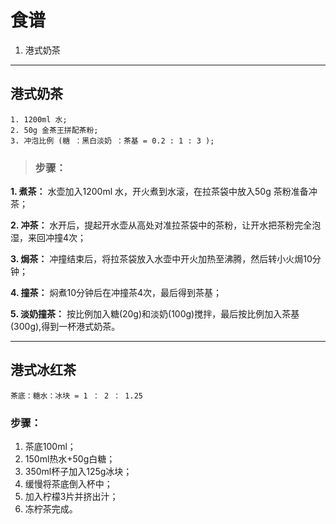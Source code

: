 # 食谱
 1. 港式奶茶

***
## 港式奶茶

    1. 1200ml 水;
    2. 50g 金茶王拼配茶粉;
    3. 冲泡比例 (糖 ：黑白淡奶 ：茶基 = 0.2 : 1 : 3 );

> ### 步骤：
 **1. 煮茶：**
    水壶加入1200ml 水，开火煮到水滚，在拉茶袋中放入50g 茶粉准备冲茶；

 **2. 冲茶：**
    水开后，提起开水壶从高处对准拉茶袋中的茶粉，让开水把茶粉完全泡湿，来回冲撞4次；

**3. 焗茶：**
    冲撞结束后，将拉茶袋放入水壶中开火加热至沸腾，然后转小火焗10分钟；

**4. 撞茶：**
    焖煮10分钟后在冲撞茶4次，最后得到茶基；

**5. 淡奶撞茶：**
    按比例加入糖(20g)和淡奶(100g)搅拌，最后按比例加入茶基(300g),得到一杯港式奶茶。
***
## 港式冰红茶
    茶底：糖水：冰块 = 1 ： 2 ： 1.25 

### 步骤：
1. 茶底100ml；
2. 150ml热水+50g白糖；
3. 350ml杯子加入125g冰块；
4. 缓慢将茶底倒入杯中；
5. 加入柠檬3片并挤出汁；
6. 冻柠茶完成。